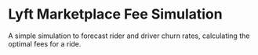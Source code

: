 # Lyft Marketplace Fee Simulation
A simple simulation to forecast rider and driver churn rates, calculating the optimal fees for a ride.